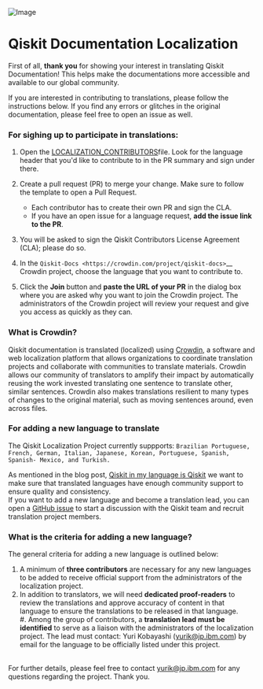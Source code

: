 ![Image](images/qiskit_header.png?raw=true)

# Qiskit Documentation Localization

First of all, **thank you** for showing your interest in translating Qiskit Documentation! This helps make the documentations more accessible and available to our global community. 

If you are interested in contributing to translations, please follow the instructions below. If you find any errors or glitches in the original documentation, please feel free to open an issue as well.

### For sighing up to participate in translations:
1. Open the [LOCALIZATION_CONTRIBUTORS](https://github.com/qiskit-community/qiskit-translations/blob/master/LOCALIZATION_CONTRIBUTORS)file. Look for the language header that you'd like to contribute to in the PR summary and sign under there. <br/>
2. Create a pull request (PR) to merge your change. Make sure to follow the template to open a Pull Request.<br/>
      - Each contributor has to create their own PR and sign the CLA.
      - If you have an open issue for a language request, **add the issue link to the PR**.
      
3. You will be asked to sign the Qiskit Contributors License Agreement (CLA); please do so.<br/>
4. In the `Qiskit-Docs <https://crowdin.com/project/qiskit-docs>`__ Crowdin project, choose the language that you want to contribute to.<br/>
5. Click the **Join** button and **paste the URL of your PR** in the dialog box where you are asked why you want to join the Crowdin project. The administrators of the Crowdin project will review your request and give you access as quickly as they can.<br/>


### What is Crowdin?
Qiskit documentation is translated (localized) using [Crowdin](https://crowdin.com/), a software and web localization platform that allows organizations to coordinate translation projects and collaborate with communities to translate materials. Crowdin allows our community of translators to amplify their impact by automatically reusing the work invested translating one sentence to translate other, similar sentences. Crowdin also makes translations resilient to many types of changes to the original material, such as moving sentences around, even across files.


### For adding a new language to translate
The Qiskit Localization Project currently suppports: `Brazilian Portuguese, French, German, Italian, Japanese, Korean, Portuguese, Spanish, Spanish- Mexico, and Turkish.`

As mentioned in the blog post, [Qiskit in my language is Qiskit](https://medium.com/qiskit/qiskit-in-my-language-is-qiskit-73d4626a99d3) we want to make sure that translated languages have enough community support to ensure quality and consistency.<br/>
If you want to add a new language and become a translation lead, you can open a [GitHub issue](https://github.com/qiskit-community/qiskit-translations/issues/new/choose) to start a discussion with the Qiskit team and recruit translation project members.

### What is the criteria for adding a new language?
The general criteria for adding a new language is outlined below:<br/>
1. A minimum of **three contributors** are necessary for any new languages to be added to receive official support from the administrators of the localization project.<br/>
2. In addition to translators, we will need **dedicated proof-readers** to review the translations and approve accuracy of content in that language to ensure the translations to be released in that language.<br/>
#. Among the group of contributors, a **translation lead must be identified** to serve as a liaison with the administrators of the localization project. The lead must contact: Yuri Kobayashi (yurik@jp.ibm.com) by email for the language to be officially listed under this project. <br/><br/>

For further details, please feel free to contact yurik@jp.ibm.com for any questions regarding the project. Thank you.